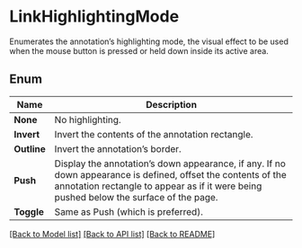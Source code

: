 ﻿
# LinkHighlightingMode
Enumerates the annotation’s highlighting mode, the visual effect to be used when the mouse button is pressed or held down inside its active area.

## Enum
 Name | Description
------------ | ------------
**None** | No highlighting.
**Invert** | Invert the contents of the annotation rectangle.
**Outline** | Invert the annotation’s border.
**Push** | Display the annotation’s down appearance, if any. If no down appearance is defined, offset the contents of the annotation rectangle to appear as if it were being pushed below the surface of the page.
**Toggle** | Same as Push (which is preferred).


[[Back to Model list]](../README.md#documentation-for-models) [[Back to API list]](../README.md#documentation-for-api-endpoints) [[Back to README]](../README.md)


